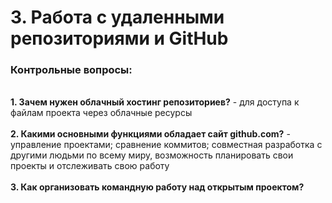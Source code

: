 # 3. Работа с удаленными репозиториями и GitHub #
### Контрольные вопросы: ###
<br> **1. Зачем нужен облачный хостинг репозиториев?** - для доступа к файлам проекта через облачные ресурсы </br>
<br> **2. Какими основными функциями обладает сайт github.com?** - управление проектами; сравнение коммитов; совместная разработка с другими людьми по всему миру, возможность планировать свои проекты и отслеживать свою работу </br>
<br> **3. Как организовать командную работу над открытым проектом?** </br>
